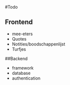 #Todo
## Frontend
* mee-eters
* Quotes
* Notities/boodschappenlijst
* Turfjes

##Backend
* framework
* database
* authentication